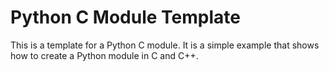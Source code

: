 # Python C Module Template

This is a template for a Python C module. It is a simple example that shows how to create a Python module in C and C++.

